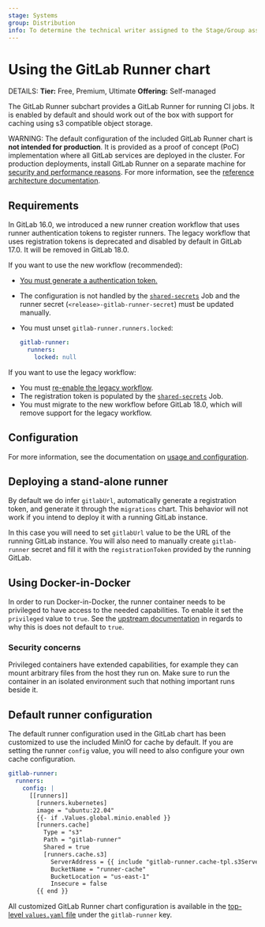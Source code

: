 ```yaml
---
stage: Systems
group: Distribution
info: To determine the technical writer assigned to the Stage/Group associated with this page, see https://handbook.gitlab.com/handbook/product/ux/technical-writing/#assignments
---
```


# Using the GitLab Runner chart

DETAILS:
**Tier:** Free, Premium, Ultimate
**Offering:** Self-managed

The GitLab Runner subchart provides a GitLab Runner for running CI jobs. It is enabled by default and should work out of the box with support for caching using s3 compatible object storage.

WARNING:
The default configuration of the included GitLab Runner chart is **not intended for production**.
It is provided as a proof of concept (PoC) implementation where all GitLab services are deployed
in the cluster. For production deployments, install GitLab Runner on a separate machine for
[security and performance reasons](https://docs.gitlab.com/ee/install/requirements.html#gitlab-runner).
For more information, see the
[reference architecture documentation](../../../installation/index.md#use-the-reference-architectures).

## Requirements

In GitLab 16.0, we introduced a new runner creation workflow that uses runner authentication tokens to
register runners. The legacy workflow that uses registration tokens is deprecated and disabled by default
in GitLab 17.0. It will be removed in GitLab 18.0. 

If you want to use the new workflow (recommended):

- [You must generate a authentication token.](https://docs.gitlab.com/ee/ci/runners/new_creation_workflow.html#prevent-your-runner-registration-workflow-from-breaking)
- The configuration is not handled by the [`shared-secrets`](../../shared-secrets.md) Job and the
  runner secret (`<release>-gitlab-runner-secret`) must be updated manually.
- You must unset `gitlab-runner.runners.locked`:

  ```yaml
  gitlab-runner:
    runners:
      locked: null
  ```

If you want to use the legacy workflow:

- You must [re-enable the legacy workflow](https://docs.gitlab.com/ee/administration/settings/continuous_integration.html#enable-runner-registrations-tokens).
- The registration token is populated by the [`shared-secrets`](../../shared-secrets.md) Job.
- You must migrate to the new workflow before GitLab 18.0, which will remove support for the legacy workflow.

## Configuration

For more information, see the documentation on [usage and configuration](https://docs.gitlab.com/runner/install/kubernetes.html).

## Deploying a stand-alone runner

By default we do infer `gitlabUrl`, automatically generate a registration token, and generate it through the `migrations` chart. This behavior will not work if you intend to deploy it with a running GitLab instance.

In this case you will need to set `gitlabUrl` value to be the URL of the running GitLab instance. You will also need to manually create `gitlab-runner` secret and fill it with the `registrationToken` provided by the running GitLab.

## Using Docker-in-Docker

In order to run Docker-in-Docker, the runner container needs to be privileged to have access to the needed capabilities. To enable it set the `privileged` value to `true`. See the [upstream documentation](https://docs.gitlab.com/runner/install/kubernetes.html#running-docker-in-docker-containers-with-gitlab-runners) in regards to why this is does not default to `true`.

### Security concerns

Privileged containers have extended capabilities, for example they can mount arbitrary files from the host they run on. Make sure to run the container in an isolated environment such that nothing important runs beside it.

## Default runner configuration

The default runner configuration used in the GitLab chart has been customized to use the included MinIO for cache by default. If you are setting the runner `config` value, you will need to also configure your own cache configuration.

```yaml
gitlab-runner:
  runners:
    config: |
      [[runners]]
        [runners.kubernetes]
        image = "ubuntu:22.04"
        {{- if .Values.global.minio.enabled }}
        [runners.cache]
          Type = "s3"
          Path = "gitlab-runner"
          Shared = true
          [runners.cache.s3]
            ServerAddress = {{ include "gitlab-runner.cache-tpl.s3ServerAddress" . }}
            BucketName = "runner-cache"
            BucketLocation = "us-east-1"
            Insecure = false
        {{ end }}
```

All customized GitLab Runner chart configuration is available in the
[top-level `values.yaml` file](https://gitlab.com/gitlab-org/charts/gitlab/raw/master/values.yaml)
under the `gitlab-runner` key.
